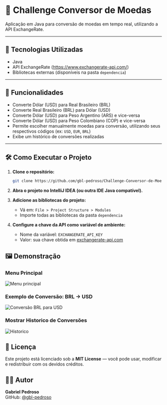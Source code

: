 # 💱 Challenge Conversor de Moedas

Aplicação em Java para conversão de moedas em tempo real, utilizando a API ExchangeRate.

---

## 🚀 Tecnologias Utilizadas

- Java
- API ExchangeRate (https://www.exchangerate-api.com/)
- Bibliotecas externas (disponíveis na pasta `dependencia`)

---

## 🎯 Funcionalidades

- Converte Dólar (USD) para Real Brasileiro (BRL)
- Converte Real Brasileiro (BRL) para Dólar (USD)
- Converte Dólar (USD) para Peso Argentino (ARS) e vice-versa
- Converte Dólar (USD) para Peso Colombiano (COP) e vice-versa
- Permite escolher manualmente moedas para conversão, utilizando seus respectivos códigos (ex: `USD`, `EUR`, `BRL`)
- Exibe um histórico de conversões realizadas

---





## 🛠️ Como Executar o Projeto



1. **Clone o repositório:**

   ```bash
   git clone https://github.com/gbl-pedroso/Challenge-Conversor-de-Moeda.git


2. **Abra o projeto no IntelliJ IDEA (ou outra IDE Java compatível).**


3. **Adicione as bibliotecas do projeto:**
   - Vá em: `File > Project Structure > Modules`
   - Importe todas as bibliotecas da pasta `dependencia`


4. **Configure a chave da API como variável de ambiente:**
   - Nome da variável: `EXCHANGERATE_API_KEY`
   - Valor: sua chave obtida em [exchangerate-api.com](https://www.exchangerate-api.com/)
  


## 🖼️ Demonstração

### Menu Principal
![Menu principal](docs/menu-principal.png)

### Exemplo de Conversão: BRL → USD
![Conversão BRL para USD](docs/conversao-brl-usd.png)

### Mostrar Historico de Conversões
![Historico](docs/historico.png)


 ## 📝 Licença

Este projeto está licenciado sob a **MIT License** — você pode usar, modificar e redistribuir com os devidos créditos.



## 👨‍💻 Autor

**Gabriel Pedroso**  
GitHub: [@gbl-pedroso](https://github.com/gbl-pedroso)
